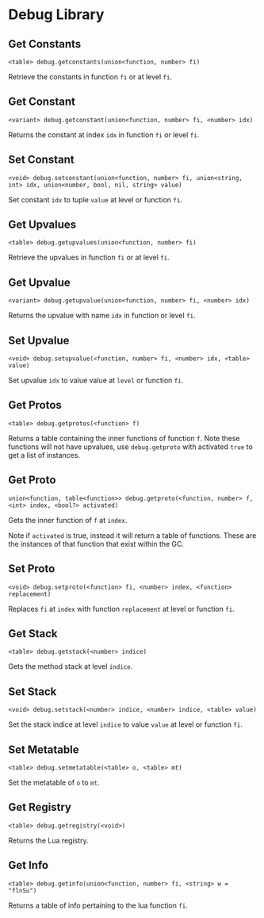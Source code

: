 # Debug Library

## Get Constants
```syn
<table> debug.getconstants(union<function, number> fi)  
```
Retrieve the constants in function `fi` or at level `fi`.
## Get Constant
```syn
<variant> debug.getconstant(union<function, number> fi, <number> idx)  
```
Returns the constant at index `idx` in function `fi` or level `fi`.
## Set Constant
```syn
<void> debug.setconstant(union<function, number> fi, union<string, int> idx, union<number, bool, nil, string> value)  
```
Set constant `idx` to tuple `value` at level or function `fi`.

## Get Upvalues
```syn
<table> debug.getupvalues(union<function, number> fi)  
```
Retrieve the upvalues in function `fi` or at level `fi`.
## Get Upvalue
```syn
<variant> debug.getupvalue(union<function, number> fi, <number> idx)
```
Returns the upvalue with name `idx` in function or level `fi`.
## Set Upvalue
```syn
<void> debug.setupvalue(<function, number> fi, <number> idx, <table> value)  
```
Set upvalue `idx` to value value at `level` or function `fi`.

## Get Protos
```syn
<table> debug.getprotos(<function> f)
```
Returns a table containing the inner functions of function `f`. Note these functions will not have upvalues, use `debug.getproto` with activated `true` to get a list of instances.
## Get Proto
```syn
union<function, table<function>> debug.getproto(<function, number> f, <int> index, <bool?> activated)
```
Gets the inner function of `f` at `index`.

Note if `activated` is true, instead it will return a table of functions. These are the instances of that function that exist within the GC.
## Set Proto
```syn
<void> debug.setproto(<function> fi, <number> index, <function> replacement)
```
Replaces `fi` at `index` with function `replacement` at level or function `fi`.

## Get Stack
```syn
<table> debug.getstack(<number> indice)
```
Gets the method stack at level `indice`.
## Set Stack
```syn
<void> debug.setstack(<number> indice, <number> indice, <table> value)
```
Set the stack indice at level `indice` to value `value` at level or function `fi`.

## Set Metatable
```syn
<table> debug.setmetatable(<table> o, <table> mt)  
```
Set the metatable of `o` to `mt`.
## Get Registry
```syn
<table> debug.getregistry(<void>)  
```
Returns the Lua registry.
## Get Info
```syn
<table> debug.getinfo(union<function, number> fi, <string> w = "flnSu")  
```
Returns a table of info pertaining to the lua function `fi`.